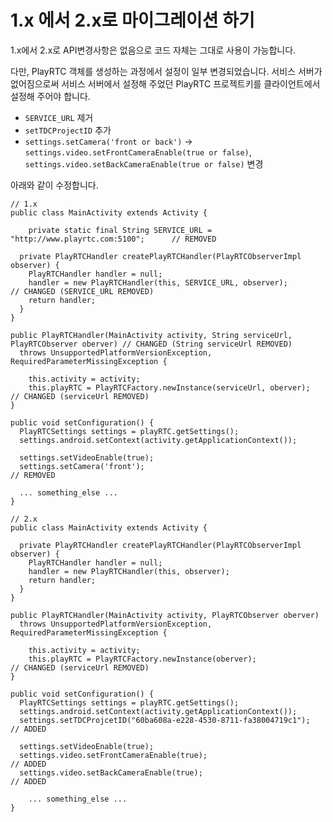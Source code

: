 # 1.x 에서 2.x로 마이그레이션 하기
1.x에서 2.x로 API변경사항은 없음으로 코드 자체는 그대로 사용이 가능합니다.

다만, PlayRTC 객체를 생성하는 과정에서 설정이 일부 변경되었습니다. 서비스 서버가 없어짐으로써 서비스 서버에서 설정해 주었던 PlayRTC 프로젝트키를 클라이언트에서 설정해 주어야 합니다.

- `SERVICE_URL` 제거
- `setTDCProjectID` 추가
- `settings.setCamera('front or back')` -> `settings.video.setFrontCameraEnable(true or false)`, `settings.video.setBackCameraEnable(true or false)` 변경

아래와 같이 수정합니다.

```Android
// 1.x
public class MainActivity extends Activity {

	private static final String SERVICE_URL = "http://www.playrtc.com:5100";      // REMOVED

  private PlayRTCHandler createPlayRTCHandler(PlayRTCObserverImpl observer) {
    PlayRTCHandler handler = null;
    handler = new PlayRTCHandler(this, SERVICE_URL, observer);                  // CHANGED (SERVICE_URL REMOVED)
    return handler;
  }
}

public PlayRTCHandler(MainActivity activity, String serviceUrl, PlayRTCObserver oberver) // CHANGED (String serviceUrl REMOVED)
  throws UnsupportedPlatformVersionException, RequiredParameterMissingException {

	this.activity = activity;
	this.playRTC = PlayRTCFactory.newInstance(serviceUrl, oberver);               // CHANGED (serviceUrl REMOVED)
}

public void setConfiguration() {
  PlayRTCSettings settings = playRTC.getSettings();
  settings.android.setContext(activity.getApplicationContext());

  settings.setVideoEnable(true);
  settings.setCamera('front');                                                  // REMOVED

  ... something_else ...
}

// 2.x
public class MainActivity extends Activity {

  private PlayRTCHandler createPlayRTCHandler(PlayRTCObserverImpl observer) {
    PlayRTCHandler handler = null;
    handler = new PlayRTCHandler(this, observer);
    return handler;
  }
}

public PlayRTCHandler(MainActivity activity, PlayRTCObserver oberver)
  throws UnsupportedPlatformVersionException, RequiredParameterMissingException {

	this.activity = activity;
	this.playRTC = PlayRTCFactory.newInstance(oberver);                           // CHANGED (serviceUrl REMOVED)
}

public void setConfiguration() {
  PlayRTCSettings settings = playRTC.getSettings();
  settings.android.setContext(activity.getApplicationContext());
  settings.setTDCProjcetID("60ba608a-e228-4530-8711-fa38004719c1");             // ADDED

  settings.setVideoEnable(true);
  settings.video.setFrontCameraEnable(true);                                    // ADDED
  settings.video.setBackCameraEnable(true);                                     // ADDED

	... something_else ...
}
```
